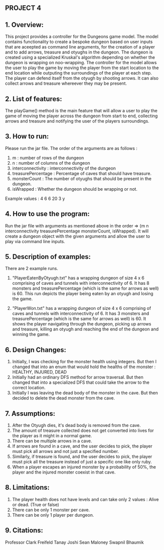 ## PROJECT 4

## 1. Overview:

This project provides a controller for the Dungeons game model. The model contains functionality 
to create a bespoke dungeon based on user inputs that are aceepted as command line arguments, 
for the creation of a player and to add arrows, treasure and otyughs in the dungeon. 
The dungeon is created using a specialized Kruskal's algorithm depending on whether the dungeon is wrapping on noo-wrapping.
The controller for the model allows the user to play the game by moving the player from the start location to the end location
while outputing the surroundings of the player at each step. The player can defend itself from the otyugh by shooting arrows.
It can also collect arrows and treasure whereever they may be present.

## 2. List of features:

The playGame() method is the main feature that will allow a user to play the game of moving the player across the dungeon from start to
end, collecting arrows and treasure and notifying the user of the players surroundings.

## 3. How to run:

Please run the jar file.
The order of the arguments are as follows : 
1) m : number of rows of the dungeon
2) n : number of columns of the dungeon
3) interconnectivity : interconnectivity of the dungeon
4) treasurePercentage : Percentage of caves that should have treasure.
5) monsterCount : The number of otyughs that should be present in the dungeon.
6) isWrapped : Whether the dungeon should be wrapping or not.

Example values : 4 6 6 20 3 y
     
## 4. How to use the program:

Run the jar file with arguments as mentioned above in the order => (m n interconnectivity treasurePercentage monsterCount, isWrapped).
It will create a dungeon object with the given arguments and allow the user to play via command line inputs.

## 5. Description of examples:

There are 2 example runs.

1) "PlayerEatenByOtyugh.txt" has a wrapping dungeon of size 4 x 6 comprising of caves and tunnels with interconnectivity of 6.
It has 8 monsters and treasurePercentage (which is the same for arrows as well) is 60.
This run depicts the player being eaten by an otyugh and losing the game.

2) "PlayerWon.txt" has a wrapping dungeon of size 4 x 6 comprising of caves and tunnels with interconnectivity of 6.
It has 3 monsters and treasurePercentage (which is the same for arrows as well) is 60.
It shows the player navigating through the dungeon, picking up arrows and treasure, killing an otyugh and reaching
the end of the dungeon and winning the game.

## 6. Design Changes:

1. Initially, I was checking for the monster health using integers. But then I changed that into an enum that 
would hold the healths of the monster : HEALTHY, INJURED, DEAD
2. Initially had an ordinary DFS method for arrow traversal. But then changed that into a specialized DFS that could take the arrow to the correct location.
3. Initially I was leaving the dead body of the monster in the cave. But then decided to delete the dead monster from the cave.

## 7. Assumptions:

1. After the Otyugh dies, it's dead body is removed from the cave.
2. The amount of treasure collected does not get converted into lives for the player as it might in a normal game.
3. There can be multiple arrows in a cave.
4. If arrows are found in a cave, and the user decides to pick, the player must pick all arrows and not just a specified number.
5. Similarly, if treasure is found, and the user decides to pick, the player must pick all the treasure instead of just a specific one like only ruby.
6. When a player escapes an injured monster by a probability of 50%, the player and the injured monster coexist in that cave.

## 8. Limitations:

1) The player health does not have levels and can take only 2 values : Alive or dead. (True or false)
2) There can be only 1 monster per cave.
3) There can be only 1 player per dungeon.

## 9. Citations:

Professor Clark Freifeld
Tanay Joshi
Sean Maloney
Swapnil Bhaumik

